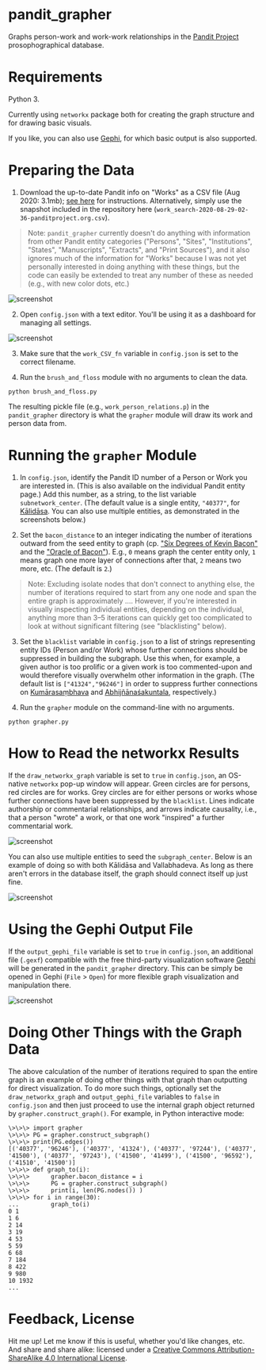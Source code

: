 # pandit_grapher

Graphs person-work and work-work relationships in the [Pandit Project](https://www.panditproject.org/) prosophographical database.

# Requirements

Python 3.

Currently using `networkx` package both for creating the graph structure and for drawing basic visuals.

If you like, you can also use [Gephi](https://gephi.org/), for which basic output is also supported.

# Preparing the Data

1. Download the up-to-date Pandit info on "Works" as a CSV file (Aug 2020: 3.1mb); [see here](https://www.panditproject.org/node/99329) for instructions. Alternatively, simply use the snapshot included in the repository here (`work_search-2020-08-29-02-36-panditproject.org.csv`).

> Note: `pandit_grapher` currently doesn't do anything with information from other Pandit entity categories ("Persons", "Sites", "Institutions", "States", "Manuscripts", "Extracts", and "Print Sources"), and it also ignores much of the information for "Works" because I was not yet personally interested in doing anything with these things, but the code can easily be extended to treat any number of these as needed (e.g., with new color dots, etc.)

![screenshot](static/works_2020_08_29_spreadsheet.png)

2. Open `config.json` with a text editor. You'll be using it as a dashboard for managing all settings.

![screenshot](static/kitten.png)

3. Make sure that the `work_CSV_fn` variable in `config.json` is set to the correct filename.

4. Run the `brush_and_floss` module with no arguments to clean the data.

~~~
python brush_and_floss.py
~~~

The resulting pickle file (e.g., `work_person_relations.p`) in the `pandit_grapher` directory is what the `grapher` module will draw its work and person data from.

# Running the `grapher` Module

1. In `config.json`, identify the Pandit ID number of a Person or Work you are interested in. (This is also available on the individual Pandit entity page.) Add this number, as a string, to the list variable `subnetwork_center`. (The default value is a single entity, `"40377"`, for [Kālidāsa](https://www.panditproject.org/entity/40377/person). You can also use multiple entities, as demonstrated in the screenshots below.)

2. Set the `bacon_distance` to an integer indicating the number of iterations outward from the seed entity to graph (cp. ["Six Degrees of Kevin Bacon"](https://en.wikipedia.org/wiki/Six_Degrees_of_Kevin_Bacon#:~:text=Six%20Degrees%20of%20Kevin%20Bacon%20or%20%22Bacon's%20Law%22%20is%20a,and%20prolific%20actor%20Kevin%20Bacon) and the ["Oracle of Bacon"](https://oracleofbacon.org/)). E.g., `0` means graph the center entity only, `1` means graph one more layer of connections after that, `2` means two more, etc. (The default is `2`.)

> Note: Excluding isolate nodes that don't connect to anything else, the number of iterations required to start from any one node and span the entire graph is approximately .... However, if you're interested in visually inspecting individual entities, depending on the individual, anything more than 3–5 iterations can quickly get too complicated to look at without significant filtering (see "blacklisting" below).

3. Set the `blacklist` variable in `config.json` to a list of strings representing entity IDs (Person and/or Work) whose further connections should be suppressed in building the subgraph. Use this when, for example, a given author is too prolific or a given work is too commented-upon and would therefore visually overwhelm other information in the graph. (The default list is `["41324","96246"]` in order to suppress further connections on [Kumārasaṃbhava](https://www.panditproject.org/entity/41324/work) and [Abhijñānaśakuntala](https://www.panditproject.org/entity/96246/work), respectively.)

4. Run the `grapher` module on the command-line with no arguments.

~~~
python grapher.py
~~~

# How to Read the networkx Results

If the `draw_networkx_graph` variable is set to `true` in `config.json`, an OS-native `networkx` pop-up window will appear. Green circles are for persons, red circles are for works. Grey circles are for either persons or works whose further connections have been suppressed by the `blacklist`. Lines indicate authorship or commentarial relationships, and arrows indicate causality, i.e., that a person "wrote" a work, or that one work "inspired" a further commentarial work.

![screenshot](static/Kalidasa_degree_2_with_blacklist_networkx.png)

You can also use multiple entities to seed the `subgraph_center`. Below is an example of doing so with both Kālidāsa and Vallabhadeva. As long as there aren't errors in the database itself, the graph should connect itself up just fine.

![screenshot](static/Kalidasa_Vallabhadeva_degree_2_with_blacklist.png)

# Using the Gephi Output File

If the `output_gephi_file` variable is set to `true` in `config.json`, an additional file (`.gexf`) compatible with the free third-party visualization software [Gephi](https://gephi.org/) will be generated in the `pandit_grapher` directory. This can be simply be opened in Gephi (`File` > `Open`) for more flexible graph visualization and manipulation there.

![screenshot](static/Kalidasa_degree_2_with_blacklist_gephi.png)

# Doing Other Things with the Graph Data

The above calculation of the number of iterations required to span the entire graph is an example of doing other things with that graph than outputting for direct visualization. To do more such things, optionally set the `draw_networkx_graph` and `output_gephi_file` variables to `false` in `config.json` and then just proceed to use the internal graph object returned by `grapher.construct_graph()`. For example, in Python interactive mode:

~~~
\>\>\> import grapher
\>\>\> PG = grapher.construct_subgraph()
\>\>\> print(PG.edges())
[('40377', '96246'), ('40377', '41324'), ('40377', '97244'), ('40377', '41500'), ('40377', '97243'), ('41500', '41499'), ('41500', '96592'), ('41510', '41500')]
\>\>\> def graph_to(i):
\>\>\> 		grapher.bacon_distance = i
\>\>\> 		PG = grapher.construct_subgraph()
\>\>\> 		print(i, len(PG.nodes()) )
\>\>\> for i in range(30):
...     	graph_to(i)
0 1
1 6
2 14
3 19
4 53
5 59
6 68
7 184
8 422
9 980
10 1932
...
~~~

# Feedback, License

Hit me up! Let me know if this is useful, whether you'd like changes, etc. And share and share alike: licensed under a [Creative Commons Attribution-ShareAlike 4.0 International License](https://creativecommons.org/licenses/by-sa/4.0/).